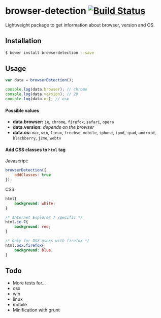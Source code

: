 browser-detection [![Build Status](https://travis-ci.org/sub2home/browser-detection.png?branch=master)](https://travis-ci.org/sub2home/browser-detection)
========================

Lightweight package to get information about browser, version and OS.

## Installation
```sh
$ bower install browserdetection --save
```

## Usage

```javascript
var data = browserDetection();

console.log(data.browser); // chrome
console.log(data.version); // 29
console.log(data.os); // osx
```

#### Possible values

* **data.browser:** `ie`, `chrome`, `firefox`, `safari`, `opera`
* **data.version:** *depends on the browser*
* **data.os:** `mac`, `win`, `linux`, `freebsd`, `mobile`, `iphone`, `ipod`, `ipad`, `android`, `blackberry`, `j2me`, `webtv`


#### Add CSS classes to `html` tag

Javascript:
```javascript
browserDetection({
    addClasses: true
});
```

CSS:
```css
html{
    background: white;
}

/* Internet Explorer 7 specific */
html.ie-7{
    background: red;
}

/* Only for OSX users with firefox */
html.osx.firefox{
    background: blue;
}
```

## Todo
* More tests for...
 * osx
 * win
 * linux
 * mobile
* Minification with grunt
